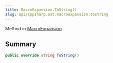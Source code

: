 ```yaml
---
title: MacroExpansion.ToString()
slug: api/cppsharp.ast.macroexpansion.tostring
---
```

Method in [MacroExpansion](/api/cppsharp/ast/macroexpansion)

## Summary



```csharp
public override string ToString()
```


